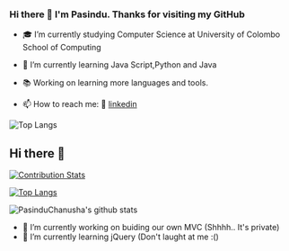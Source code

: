 ### Hi there 👋 I'm Pasindu. Thanks for visiting my GitHub


- 🎓 I’m currently studying Computer Science at University of Colombo School of Computing
- 🌱 I’m currently learning Java Script,Python and Java 
- 📚 Working on learning more languages and tools.

- 📫 How to reach me:  👔 [linkedin][linkedin]

[linkedin]: https://www.linkedin.com/in/pasindu-chanusha-a70957189/

![Top Langs](https://github-readme-stats.vercel.app/api/top-langs/?username=PasinduChanusha&layout=compact)
## Hi there 👋

[![Contribution Stats](https://github-contribution-stats.vercel.app/api/?username=PasinduChanusha)](https://github.com/LordDashMe/github-contribution-stats/)

[![Top Langs](https://github-readme-stats.vercel.app/api/top-langs/?username=PasinduChanusha&layout=compact)](https://github.com/anuraghazra/github-readme-stats)

![PasinduChanusha's github stats](https://github-readme-stats.vercel.app/api?username=PasinduChanusha&show_icons=true)

- 🔭 I’m currently working on buiding our own MVC (Shhhh.. It's private)
- 🌱 I’m currently learning jQuery (Don't laught at me :()




<!--
**PasinduChanusha** is a ✨ _special_ ✨ repository because its `README.md` (this file) appears on your GitHub profile.

Here are some ideas to get you started:

.
- 👯 I’m looking to collaborate on ...
- 🤔 I’m looking for help with ...
- 💬 Ask me about ...
- 📫 How to reach me: ...
- 😄 Pronouns: ...
- ⚡ Fun fact: ...
-->
